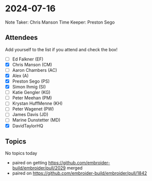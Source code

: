 # 2024-07-16

Note Taker: Chris Manson
Time Keeper: Preston Sego

## Attendees

Add yourself to the list if you attend and check the box!

- [ ] Ed Falkner (EF)
- [x] Chris Manson (CM)
- [ ] Aaron Chambers (AC)
- [x] Alex (A)
- [x] Preston Sego (PS)
- [x] Simon Ihmig (SI)
- [ ] Katie Gengler (KG)
- [ ] Peter Meehan (PM)
- [ ] Krystan HuffMenne (KH)
- [ ] Peter Wagenet (PW)
- [ ] James Davis (JD)
- [ ] Marine Dunstetter (MD)
- [x] DavidTaylorHQ

## Topics

No topics today

- paired on getting https://github.com/embroider-build/embroider/pull/2029 merged  
- paired on https://github.com/embroider-build/embroider/pull/1842

